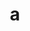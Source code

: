 ---
layout: cake
title:  a
type: cake
comic: cake_3.png
bannerimg: /banners/cakebanner
name: The Great Futility
hovertext: heh heh
next: "04"
prev: "02"
permalink: cakes/03/
---
